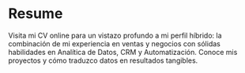 # Resume
Visita mi CV online para un vistazo profundo a mi perfil híbrido: la combinación de mi experiencia en ventas y negocios con sólidas habilidades en Analítica de Datos, CRM y Automatización. Conoce mis proyectos y cómo traduzco datos en resultados tangibles.
